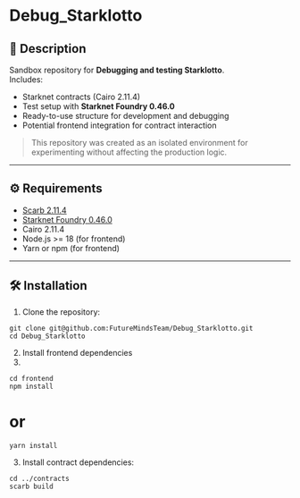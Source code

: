 # Debug_Starklotto

## 📌 Description
Sandbox repository for **Debugging and testing Starklotto**.  
Includes:

- Starknet contracts (Cairo 2.11.4)
- Test setup with **Starknet Foundry 0.46.0**
- Ready-to-use structure for development and debugging
- Potential frontend integration for contract interaction

> This repository was created as an isolated environment for experimenting without affecting the production logic.

---

## ⚙️ Requirements

- [Scarb 2.11.4](https://docs.swmansion.com/scarb/)
- [Starknet Foundry 0.46.0](https://github.com/Shard-Labs/starknet-foundry)
- Cairo 2.11.4
- Node.js >= 18 (for frontend)
- Yarn or npm (for frontend)

---

## 🛠️ Installation

1. Clone the repository:

```
git clone git@github.com:FutureMindsTeam/Debug_Starklotto.git
cd Debug_Starklotto
```

2. Install frontend dependencies
3. 
```
cd frontend
npm install
```
# or
```
yarn install
```

3. Install contract dependencies:
   
```
cd ../contracts
scarb build
```
